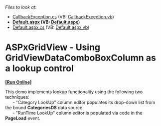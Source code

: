 <!-- default file list -->
*Files to look at*:

* [CallbackException.cs](./CS/WebSite/App_Code/CallbackException.cs) (VB: [CallbackException.vb](./VB/WebSite/App_Code/CallbackException.vb))
* **[Default.aspx](./CS/WebSite/Default.aspx) (VB: [Default.aspx](./VB/WebSite/Default.aspx))**
* [Default.aspx.cs](./CS/WebSite/Default.aspx.cs) (VB: [Default.aspx.vb](./VB/WebSite/Default.aspx.vb))
<!-- default file list end -->
# ASPxGridView - Using GridViewDataComboBoxColumn as a lookup control
<!-- run online -->
**[[Run Online]](https://codecentral.devexpress.com/e134/)**
<!-- run online end -->


<p>This demo implements lookup functionality using the following two techniques:<br />
      - "Category LookUp" column editor populates its drop-down list from the bound <strong>CategoriesDS</strong> data source.<br />
      - "RunTime LookUp" column editor is populated via code in the <strong>PageLoad</strong> event.</p>

<br/>


